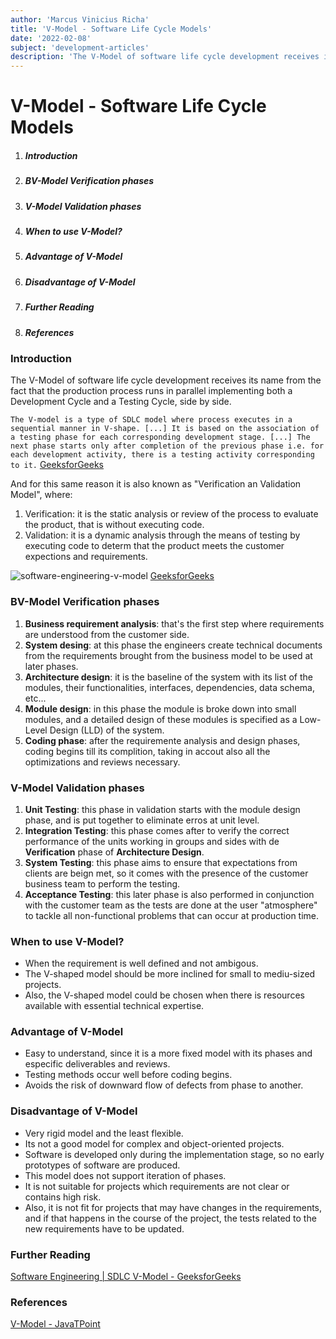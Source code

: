 ```yaml
---
author: 'Marcus Vinicius Richa'
title: 'V-Model - Software Life Cycle Models'
date: '2022-02-08'
subject: 'development-articles'
description: 'The V-Model of software life cycle development receives its name from the fact that the production process runs in parallel implementing both a Development Cycle and a Testing Cycle, side by side.'
---
```


# V-Model - Software Life Cycle Models

1. ##### Introduction   
2. ##### BV-Model Verification phases
3. ##### V-Model Validation phases  
4. ##### When to use V-Model?
5. ##### Advantage of V-Model
6. ##### Disadvantage of V-Model
9. ##### Further Reading
10. ##### References

### Introduction

The V-Model of software life cycle development receives its name from the fact that the production process runs in parallel implementing both a Development Cycle and a Testing Cycle, side by side. 

`The V-model is a type of SDLC model where process executes in a sequential manner in V-shape. [...] It is based on the association of a testing phase for each corresponding development stage. [...] The next phase starts only after completion of the previous phase i.e. for each development activity, there is a testing activity corresponding to it.` 
[GeeksforGeeks](https://www.geeksforgeeks.org/software-engineering-sdlc-v-model/)


And for this same reason it is also known as "Verification an Validation Model", where:

1. Verification: it is the static analysis or review of the process to evaluate the product, that is without executing code.
2. Validation: it is a dynamic analysis through the means of testing by executing code to determ that the product meets the customer expections and requirements.

![software-engineering-v-model](/images/articles/development/software-engineering-v-model.png)
[GeeksforGeeks](https://www.geeksforgeeks.org/software-engineering-sdlc-v-model/)

### BV-Model Verification phases

1. **Business requirement analysis**: that's the first step where requirements are understood from the customer side.
2. **System desing**: at this phase the engineers create technical documents from the requirements brought from the business model to be used at later phases.
3. **Architecture design**: it is the baseline of the system with its list of the modules, their functionalities, interfaces, dependencies, data schema, etc...
4. **Module design**: in this phase the module is broke down into small modules, and a detailed design of these modules is specified as a Low-Level Design (LLD) of the system.
5. **Coding phase**: after the requiremente analysis and design phases, coding begins till its complition, taking in accout also all the optimizations and reviews necessary.

### V-Model Validation phases

1. **Unit Testing**: this phase in validation starts with the module design phase, and is put together to eliminate erros at unit level.
2. **Integration Testing**: this phase comes after to verify the correct performance of the units working in groups and sides with de **Verification** phase of **Architecture Design**.
3. **System Testing**: this phase aims to ensure that expectations from clients are beign met, so it comes with the presence of the customer business team to perform the testing.
4. **Acceptance Testing**: this later phase is also performed in conjunction with the customer team as the tests are done at the user "atmosphere" to tackle all non-functional problems that can occur at production time.

### When to use V-Model? 

- When the requirement is well defined and not ambigous.
- The V-shaped model should be more inclined for small to mediu-sized projects.
- Also, the V-shaped model could be chosen when there is resources available with essential technical expertise.

### Advantage of V-Model

- Easy to understand, since it is a more fixed model with its phases and especific deliverables and reviews.
- Testing methods occur well before coding begins.
- Avoids the risk of downward flow of defects from phase to another.

### Disadvantage of V-Model

- Very rigid model and the least flexible.
- Its not a good model for complex and object-oriented projects.
- Software is developed only during the implementation stage, so no early prototypes of software are produced.
- This model does not support iteration of phases.
- It is not suitable for projects which requirements are not clear or contains high risk.
- Also, it is not fit for projects that may have changes in the requirements, and if that happens in the course of the project, the tests related to the new requirements have to be updated.



### Further Reading

[Software Engineering | SDLC V-Model - GeeksforGeeks](https://www.geeksforgeeks.org/software-engineering-sdlc-v-model/)

### References


[V-Model  - JavaTPoint](https://www.javatpoint.com/software-engineering-v-model)

